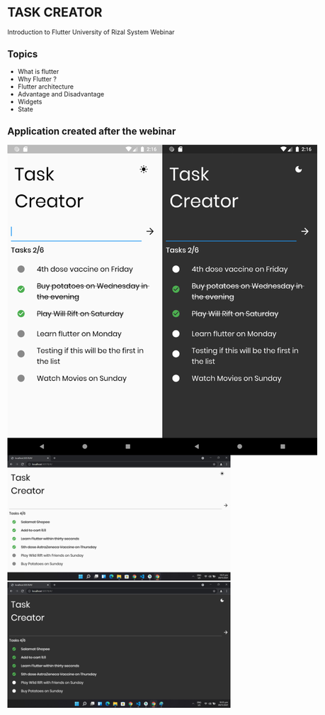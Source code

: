 # TASK CREATOR

Introduction to Flutter University of Rizal System Webinar

## Topics

- What is flutter
- Why Flutter ?
- Flutter architecture
- Advantage and Disadvantage
- Widgets
- State

## Application created after the webinar
<div style="display: flex">
<img src="https://github.com/enehry/TaskCreator/blob/main/assets/images/ss1.png" width="350" title="Screen Shot 2">
<img src="https://github.com/enehry/TaskCreator/blob/main/assets/images/ss2.png" width="350" title="Screen Shot 2">
 </div>
<img src="https://github.com/enehry/TaskCreator/blob/main/assets/images/TaskCreatorWeb1.jpg" title="Screen Shot 3">
<img src="https://github.com/enehry/TaskCreator/blob/main/assets/images/TaskCreatorWeb2.jpg" title="Screen Shot 4">


